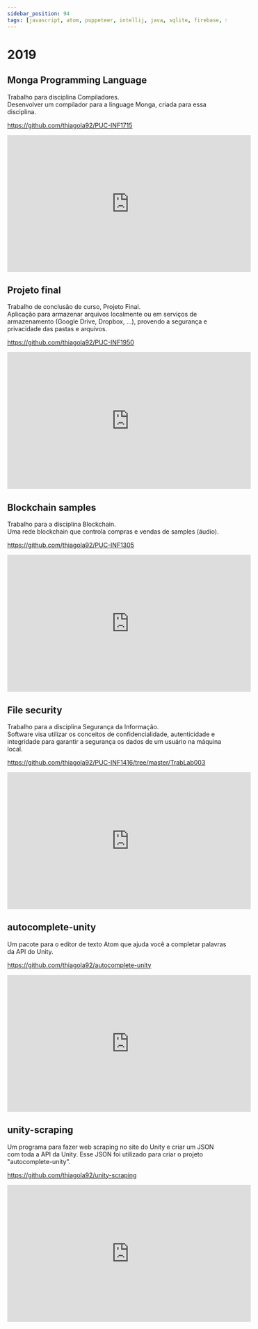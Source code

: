 ```yaml
---
sidebar_position: 94
tags: [javascript, atom, puppeteer, intellij, java, sqlite, firebase, solidity, truffle, ethereum, google drive, eclipse, vscode, llvm, c]
---
```


# 2019

## Monga Programming Language

Trabalho para disciplina Compiladores.  
Desenvolver um compilador para a linguage Monga, criada para essa disciplina.  

https://github.com/thiagola92/PUC-INF1715  

<iframe width="560" height="315" src="https://www.youtube.com/embed/CrO6VSmp6bA" title="YouTube video player" frameborder="0" allow="accelerometer; autoplay; clipboard-write; encrypted-media; gyroscope; picture-in-picture; web-share" allowfullscreen></iframe>  

## Projeto final

Trabalho de conclusão de curso, Projeto Final.  
Aplicação para armazenar arquivos localmente ou em serviços de armazenamento (Google Drive, Dropbox, ...), provendo a segurança e privacidade das pastas e arquivos.  

https://github.com/thiagola92/PUC-INF1950  

<iframe width="560" height="315" src="https://www.youtube.com/embed/HM2S4p2KaFY" title="YouTube video player" frameborder="0" allow="accelerometer; autoplay; clipboard-write; encrypted-media; gyroscope; picture-in-picture; web-share" allowfullscreen></iframe>  

## Blockchain samples

Trabalho para a disciplina Blockchain.  
Uma rede blockchain que controla compras e vendas de samples (áudio).  

https://github.com/thiagola92/PUC-INF1305  

<iframe width="560" height="315" src="https://www.youtube.com/embed/CuWwIHa9s8o" title="YouTube video player" frameborder="0" allow="accelerometer; autoplay; clipboard-write; encrypted-media; gyroscope; picture-in-picture; web-share" allowfullscreen></iframe>  

## File security

Trabalho para a disciplina Segurança da Informação.  
Software visa utilizar os conceitos de confidencialidade, autenticidade e integridade para garantir a segurança os dados de um usuário na máquina local.  

https://github.com/thiagola92/PUC-INF1416/tree/master/TrabLab003  

<iframe width="560" height="315" src="https://www.youtube.com/embed/pPFW_AXZeG8" title="YouTube video player" frameborder="0" allow="accelerometer; autoplay; clipboard-write; encrypted-media; gyroscope; picture-in-picture; web-share" allowfullscreen></iframe>  

## autocomplete-unity

Um pacote para o editor de texto Atom que ajuda você a completar palavras da API do Unity.  

https://github.com/thiagola92/autocomplete-unity  

<iframe width="560" height="315" src="https://www.youtube.com/embed/Z66lvEhTQi4" title="YouTube video player" frameborder="0" allow="accelerometer; autoplay; clipboard-write; encrypted-media; gyroscope; picture-in-picture; web-share" allowfullscreen></iframe>  

## unity-scraping

Um programa para fazer web scraping no site do Unity e criar um JSON com toda a API da Unity. Esse JSON foi utilizado para criar o projeto "autocomplete-unity".  

https://github.com/thiagola92/unity-scraping  

<iframe width="560" height="315" src="https://www.youtube.com/embed/jXHN6Y1tC4A" title="YouTube video player" frameborder="0" allow="accelerometer; autoplay; clipboard-write; encrypted-media; gyroscope; picture-in-picture; web-share" allowfullscreen></iframe>  